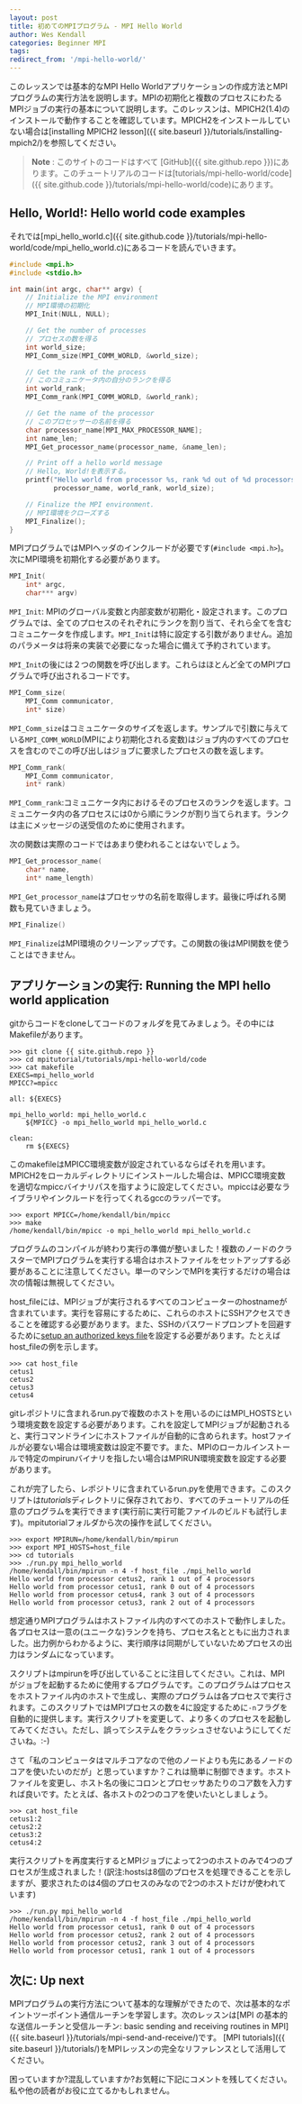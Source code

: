 ```yaml
---
layout: post
title: 初めてのMPIプログラム - MPI Hello World
author: Wes Kendall
categories: Beginner MPI
tags: 
redirect_from: '/mpi-hello-world/'
---
```


このレッスンでは基本的なMPI Hello Worldアプリケーションの作成方法とMPIプログラムの実行方法を説明します。MPIの初期化と複数のプロセスにわたるMPIジョブの実行の基本について説明します。このレッスンは、MPICH2(1.4)のインストールで動作することを確認しています。MPICH2をインストールしていない場合は[installing MPICH2 lesson]({{ site.baseurl }}/tutorials/installing-mpich2/)を参照してください。


> **Note** : このサイトのコードはすべて [GitHub]({{ site.github.repo }})にあります。このチュートリアルのコードは[tutorials/mpi-hello-world/code]({{ site.github.code }}/tutorials/mpi-hello-world/code)にあります。

## Hello, World!: Hello world code examples
それでは[mpi_hello_world.c]({{ site.github.code }}/tutorials/mpi-hello-world/code/mpi_hello_world.c)にあるコードを読んでいきます。


```cpp
#include <mpi.h>
#include <stdio.h>

int main(int argc, char** argv) {
    // Initialize the MPI environment
    // MPI環境の初期化
    MPI_Init(NULL, NULL);

    // Get the number of processes
    // プロセスの数を得る
    int world_size;
    MPI_Comm_size(MPI_COMM_WORLD, &world_size);

    // Get the rank of the process
    // このコミュニケータ内の自分のランクを得る
    int world_rank;
    MPI_Comm_rank(MPI_COMM_WORLD, &world_rank);

    // Get the name of the processor
    // このプロセッサーの名前を得る
    char processor_name[MPI_MAX_PROCESSOR_NAME];
    int name_len;
    MPI_Get_processor_name(processor_name, &name_len);

    // Print off a hello world message
    // Hello, World!を表示する。
    printf("Hello world from processor %s, rank %d out of %d processors\n",
           processor_name, world_rank, world_size);

    // Finalize the MPI environment.
    // MPI環境をクローズする
    MPI_Finalize();
}
```

MPIプログラムではMPIヘッダのインクルードが必要です(`#include <mpi.h>`)。次にMPI環境を初期化する必要があります。



```cpp
MPI_Init(
    int* argc,
    char*** argv)
```

`MPI_Init`: MPIのグローバル変数と内部変数が初期化・設定されます。このプログラムでは、全てのプロセスのそれぞれにランクを割り当て、それら全てを含むコミュニケータを作成します。`MPI_Init`は特に設定する引数がありません。追加のパラメータは将来の実装で必要になった場合に備えて予約されています。

`MPI_Init`の後には２つの関数を呼び出します。これらはほとんど全てのMPIプログラムで呼び出されるコードです。

```cpp
MPI_Comm_size(
    MPI_Comm communicator,
    int* size)
```

`MPI_Comm_size`はコミュニケータのサイズを返します。サンプルで引数に与えている`MPI_COMM_WORLD`(MPIにより初期化される変数)はジョブ内のすべてのプロセスを含むのでこの呼び出しはジョブに要求したプロセスの数を返します。

```cpp
MPI_Comm_rank(
    MPI_Comm communicator,
    int* rank)
```

`MPI_Comm_rank`:コミュニケータ内におけるそのプロセスのランクを返します。コミュニケータ内の各プロセスには0から順にランクが割り当てられます。ランクは主にメッセージの送受信のために使用されます。

次の関数は実際のコードではあまり使われることはないでしょう。

```cpp
MPI_Get_processor_name(
    char* name,
    int* name_length)
```

`MPI_Get_processor_name`はプロセッサの名前を取得します。最後に呼ばれる関数も見ていきましょう。

```cpp
MPI_Finalize()
```

`MPI_Finalize`はMPI環境のクリーンアップです。この関数の後はMPI関数を使うことはできません。

## アプリケーションの実行: Running the MPI hello world application
gitからコードをcloneしてコードのフォルダを見てみましょう。その中にはMakefileがあります。

```
>>> git clone {{ site.github.repo }}
>>> cd mpitutorial/tutorials/mpi-hello-world/code
>>> cat makefile
EXECS=mpi_hello_world
MPICC?=mpicc

all: ${EXECS}

mpi_hello_world: mpi_hello_world.c
    ${MPICC} -o mpi_hello_world mpi_hello_world.c

clean:
    rm ${EXECS}
```

このmakefileはMPICC環境変数が設定されているならばそれを用います。MPICH2をローカルディレクトリにインストールした場合は、MPICC環境変数を適切なmpiccバイナリパスを指すように設定してください。mpiccは必要なライブラリやインクルードを行ってくれるgccのラッパーです。

```
>>> export MPICC=/home/kendall/bin/mpicc
>>> make
/home/kendall/bin/mpicc -o mpi_hello_world mpi_hello_world.c
```

プログラムのコンパイルが終わり実行の準備が整いました！複数のノードのクラスターでMPIプログラムを実行する場合はホストファイルをセットアップする必要があることに注意してください。単一のマシンでMPIを実行するだけの場合は次の情報は無視してください。

host_fileには、MPIジョブが実行されるすべてのコンピューターのhostnameが含まれています。実行を容易にするために、これらのホストにSSHアクセスできることを確認する必要があります。また、SSHのパスワードプロンプトを回避するために[setup an authorized keys file](http://www.eng.cam.ac.uk/help/jpmg/ssh/authorized_keys_howto.html)を設定する必要があります。たとえばhost_fileの例を示します。

```
>>> cat host_file
cetus1
cetus2
cetus3
cetus4
```
gitレポジトリに含まれるrun.pyで複数のホストを用いるのにはMPI_HOSTSという環境変数を設定する必要があります。これを設定してMPIジョブが起動されると、実行コマンドラインにホストファイルが自動的に含められます。hostファイルが必要ない場合は環境変数は設定不要です。また、MPIのローカルインストールで特定のmpirunバイナリを指したい場合はMPIRUN環境変数を設定する必要があります。

これが完了したら、レポジトリに含まれているrun.pyを使用できます。このスクリプトは*tutorials*ディレクトリに保存されており、すべてのチュートリアルの任意のプログラムを実行できます(実行前に実行可能ファイルのビルドも試行します)。mpitutorialフォルダから次の操作を試してください。


```
>>> export MPIRUN=/home/kendall/bin/mpirun
>>> export MPI_HOSTS=host_file
>>> cd tutorials
>>> ./run.py mpi_hello_world
/home/kendall/bin/mpirun -n 4 -f host_file ./mpi_hello_world
Hello world from processor cetus2, rank 1 out of 4 processors
Hello world from processor cetus1, rank 0 out of 4 processors
Hello world from processor cetus4, rank 3 out of 4 processors
Hello world from processor cetus3, rank 2 out of 4 processors
```

想定通りMPIプログラムはホストファイル内のすべてのホストで動作しました。各プロセスは一意の(ユニークな)ランクを持ち、プロセス名とともに出力されました。出力例からわかるように、実行順序は同期がしていないためプロセスの出力はランダムになっています。

スクリプトはmpirunを呼び出していることに注目してください。これは、MPIがジョブを起動するために使用するプログラムです。このプログラムはプロセスをホストファイル内のホストで生成し、実際のプログラムは各プロセスで実行されます。このスクリプトではMPIプロセスの数を4に設定するために`-n`フラグを自動的に提供します。実行スクリプトを変更して、より多くのプロセスを起動してみてください。ただし、誤ってシステムをクラッシュさせないようにしてくださいね。:-)

さて「私のコンピュータはマルチコアなので他のノードよりも先にあるノードのコアを使いたいのだが」と思っていますか？これは簡単に制御できます。ホストファイルを変更し、ホスト名の後にコロンとプロセッサあたりのコア数を入力すれば良いです。たとえば、各ホストの2つのコアを使いたいとしましょう。

```
>>> cat host_file
cetus1:2
cetus2:2
cetus3:2
cetus4:2
```

実行スクリプトを再度実行するとMPIジョブによって2つのホストのみで4つのプロセスが生成されました！(訳注:hostsは8個のプロセスを処理できることを示しますが、要求されたのは4個のプロセスのみなので2つのホストだけが使われています)

```
>>> ./run.py mpi_hello_world
/home/kendall/bin/mpirun -n 4 -f host_file ./mpi_hello_world
Hello world from processor cetus1, rank 0 out of 4 processors
Hello world from processor cetus2, rank 2 out of 4 processors
Hello world from processor cetus2, rank 3 out of 4 processors
Hello world from processor cetus1, rank 1 out of 4 processors
```

## 次に: Up next
MPIプログラムの実行方法について基本的な理解ができたので、次は基本的なポイントツーポイント通信ルーチンを学習します。次のレッスンは[MPI の基本的な送信ルーチンと受信ルーチン: basic sending and receiving routines in MPI]({{ site.baseurl }}/tutorials/mpi-send-and-receive/)です。
[MPI tutorials]({{ site.baseurl }}/tutorials/)をMPIレッスンの完全なリファレンスとして活用してください。

困っていますか?混乱していますか?お気軽に下記にコメントを残してください。私や他の読者がお役に立てるかもしれません。

